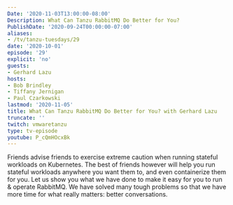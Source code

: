 ```yaml
---
Date: '2020-11-03T13:00:00-08:00'
Description: What Can Tanzu RabbitMQ Do Better for You?
PublishDate: '2020-09-24T00:00:00-07:00'
aliases:
- /tv/tanzu-tuesdays/29
date: '2020-10-01'
episode: '29'
explicit: 'no'
guests:
- Gerhard Lazu
hosts:
- Bob Brindley
- Tiffany Jernigan
- Paul Czarkowski
lastmod: '2020-11-05'
title: What Can Tanzu RabbitMQ Do Better for You? with Gerhard Lazu
truncate: ''
twitch: vmwaretanzu
type: tv-episode
youtube: P_cQmHOcxBk
---
```


Friends advise friends to exercise extreme caution when running stateful workloads on Kubernetes. The best of friends however will help you run stateful workloads anywhere you want them to, and even containerize them for you. Let us show you what we have done to make it easy for you to run & operate RabbitMQ. We have solved many tough problems so that we have more time for what really matters: better conversations.